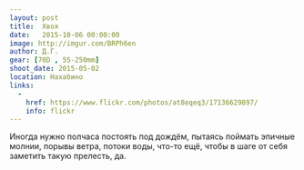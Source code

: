 ```yaml
---
layout: post
title:  Хвоя
date:   2015-10-06 00:00:00
image: http://imgur.com/BRPh6en
author: Д.Г.
gear: [70D , 55-250mm]
shoot_date: 2015-05-02
location: Нахабино
links:
  -
    href: https://www.flickr.com/photos/at8eqeq3/17136629897/
    info: flickr
---
```


Иногда нужно полчаса постоять под дождём, пытаясь поймать эпичные молнии, порывы ветра, потоки воды, что-то ещё, чтобы в шаге от себя заметить такую прелесть, да.
